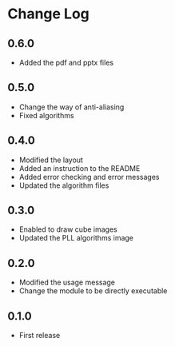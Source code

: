 # Change Log

## 0.6.0
- Added the pdf and pptx files

## 0.5.0
- Change the way of anti-aliasing
- Fixed algorithms

## 0.4.0
- Modified the layout
- Added an instruction to the README
- Added error checking and error messages
- Updated the algorithm files

## 0.3.0
- Enabled to draw cube images
- Updated the PLL algorithms image

## 0.2.0
- Modified the usage message
- Change the module to be directly executable

## 0.1.0
- First release

